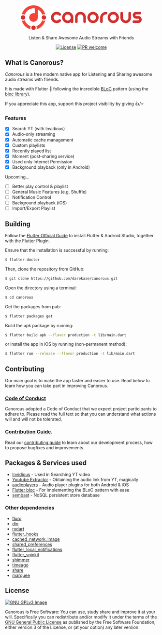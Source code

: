 <p align="center"><img src="assets/horizontal.png" alt="Canorous" width="400"/></p>

<p align="center">Listen & Share Awesome Audio Streams with Friends</p>

<p align="center">
  <!-- Coverage or quality info to be added -->
  <a href="https://www.gnu.org/licenses/gpl-3.0"><img src="https://img.shields.io/badge/License-GPLv3-blue.svg?style=flat-square" alt="License"></a>
  <a href=".github/CONTRIBUTING.md"><img src="https://img.shields.io/badge/PRs-welcome-brightgreen.svg?style=flat-square" alt="PR welcome"></a>
</p>

<!-- Screenshots to be added -->

## What is Canorous?

*Canorous* is a free modern native app for Listening and Sharing awesome audio streams with friends.

It is made with Flutter :sparkling_heart: following the incredible [BLoC](https://felangel.github.io/bloc/#/architecture) pattern (using the [bloc library](https://felangel.github.io/bloc/#/)).

If you appreciate this app, support this project visibility by giving 👍/⭐

### Features

- [x] Search YT (with Invidious)
- [x] Audio-only streaming
- [x] Automatic cache management
- [x] Custom playlists
- [x] Recently played list
- [x] Moment (post-sharing service)
- [x] Used only Internet Permission
- [x] Background playback (only in Android)

Upcoming...

- [ ] Better play control & playlist
- [ ] General Music Features (e.g. Shuffle)
- [ ] Notification Control
- [ ] Background playback (iOS)
- [ ] Import/Export Playlist

## Building

Follow the [Flutter Official Guide](https://flutter.dev/docs/get-started/install) to install Flutter & Android Studio, together with the Flutter Plugin.

Ensure that the installation is successful by running:
```bash
$ flutter doctor
```

Then, clone the repository from GitHub:
```bash
$ git clone https://github.com/darekaze/canorous.git
```

Open the directory using a terminal:
```bash
$ cd canorous
```

Get the packages from pub:
```bash
$ flutter packages get
```

Build the apk package by running:
```bash
$ flutter build apk --flavor production -t lib/main.dart
```

or install the app in iOS by running (non-permanent method):
```bash
$ flutter run --release --flavor production -t lib/main.dart
```

## Contributing

Our main goal is to make the app faster and easier to use. Read below to learn how you can take part in improving Canorous.

### [Code of Conduct](.github/CODE_OF_CONDUCT.md)

Canorous adopted a Code of Conduct that we expect project participants to adhere to. Please read the full text so that you can understand what actions will and will not be tolerated.

### [Contribution Guide](.github/CONTRIBUTING.md).

Read our [contributing guide](.github/CONTRIBUTING.md) to learn about our development process, how to propose bugfixes and improvements.

## Packages & Services used

- [Invidious](https://github.com/omarroth/invidious) - Used in Searching YT video
- [Youtube Extractor](https://pub.dev/packages/youtube_extractor) - Obtaining the audio link from YT, magically
- [audioplayers](https://pub.dev/packages/audioplayers) - Audio player plugins for both Android & iOS
- [Flutter bloc](https://pub.dev/packages/flutter_bloc) - For implementing the BLoC pattern with ease
- [sembast](https://pub.dev/packages/sembast) - NoSQL persistent store database

### Other dependencies

- [fluro](https://pub.dev/packages/fluro)
- [dio](https://pub.dev/packages/dio)
- [rxdart](https://pub.dev/packages/rxdart)
- [flutter_hooks](https://pub.dev/packages/flutter_hooks)
- [cached_network_image](https://pub.dev/packages/cache_network_image)
- [shared_preferences](https://pub.dev/packages/shared_preferences)
- [flutter_local_notifications](https://pub.dev/packages/flutter_local_notifications)
- [flutter_spinkit](https://pub.dev/packages/flutter_spinkit)
- [shimmer](https://pub.dev/packages/shimmer)
- [timeago](https://pub.dev/packages/timeago)
- [share](https://pub.dev/packages/share)
- [marquee](https://pub.dev/packages/marquee)

## License

[![GNU GPLv3 Image](https://www.gnu.org/graphics/gplv3-127x51.png)](http://www.gnu.org/licenses/gpl-3.0.en.html)

Canorous is Free Software: You can use, study share and improve it at your will. Specifically you can redistribute and/or modify it under the terms of the [GNU General Public License](https://www.gnu.org/licenses/gpl.html) as published by the Free Software Foundation, either version 3 of the License, or (at your option) any later version.
